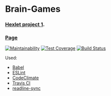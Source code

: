 # Brain-Games
### [Hexlet project 1](https://ru.hexlet.io/projects/2/sessions/224).
### [Page](https://www.npmjs.com/package/braingamesyn)
[![Maintainability](https://api.codeclimate.com/v1/badges/a99a88d28ad37a79dbf6/maintainability)](https://codeclimate.com/github/codeclimate/codeclimate/maintainability)
[![Test Coverage](https://api.codeclimate.com/v1/badges/a99a88d28ad37a79dbf6/test_coverage)](https://codeclimate.com/github/codeclimate/codeclimate/test_coverage)
[![Build Status](https://travis-ci.org/YuriNem/Brain-Games.svg?branch=master)](https://travis-ci.org/YuriNem/Brain-Games)

Used:
* [Babel](https://babeljs.io/)
* [ESLint](https://eslint.org/)
* [CodeClimate](https://codeclimate.com/)
* [Travis CI](https://travis-ci.org/)
* [readline-sync](https://github.com/anseki/readline-sync)
